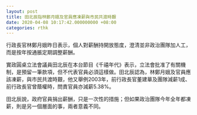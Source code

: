 ```yaml
---
layout: post
title: 田北辰指林鄭月娥及官員應凍薪與市民共渡時艱
date: 2020-04-08 10:17:42.000000000 +08:00
categories: rthk
---
```


行政長官林鄭月娥昨日表示，個人對薪酬持開放態度，澄清並非政治團隊加人工，而是按年按通脹定期調整薪酬。

實政圓桌立法會議員田北辰在本台節目《千禧年代》表示，立法會批准了有關機制，是預留一筆款項，但不代表官員必須這樣做。田北辰認為，林鄭月娥及官員應該凍薪，與市民共渡時艱，他又舉例2003年，前行政長官董建華及團隊減薪1成、前行政長官曾蔭權時，問責官員亦減薪5.38%。

田北辰說，政府官員捐出薪酬，只是一次性的措施；但如果政治團隊今年全年都凍薪，則是另一個層面的事，兩者意義不同。
